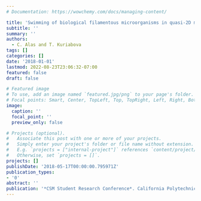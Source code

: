 ```yaml
---
# Documentation: https://wowchemy.com/docs/managing-content/

title: 'Swimming of biological filamentous microorganisms in quasi-2D membranes'
subtitle: ''
summary: ''
authors:
  - C. Alas and T. Kuriabova
tags: []
categories: []
date: '2018-01-01'
lastmod: 2022-08-23T23:06:32-07:00
featured: false
draft: false

# Featured image
# To use, add an image named `featured.jpg/png` to your page's folder.
# Focal points: Smart, Center, TopLeft, Top, TopRight, Left, Right, BottomLeft, Bottom, BottomRight.
image:
  caption: ''
  focal_point: ''
  preview_only: false

# Projects (optional).
#   Associate this post with one or more of your projects.
#   Simply enter your project's folder or file name without extension.
#   E.g. `projects = ["internal-project"]` references `content/project/deep-learning/index.md`.
#   Otherwise, set `projects = []`.
projects: []
publishDate: '2018-05-17T00:00:00.795971Z'
publication_types:
- '0'
abstract: ''
publication: '*CSM Student Research Conference*. California Polytechnic State University, San Luis Obispo, CA, USA'
---
```

